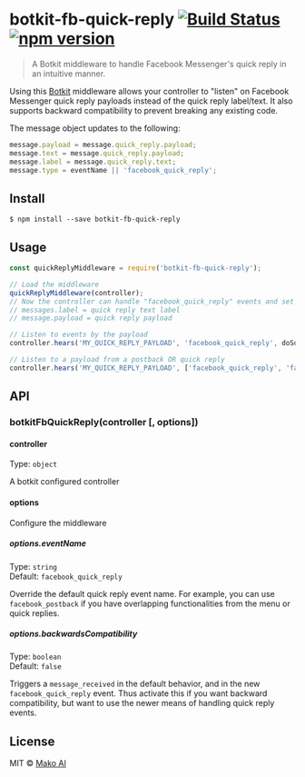 # botkit-fb-quick-reply [![Build Status](https://travis-ci.com/mako-ai/botkit-fb-quick-reply.svg?branch=master)](https://travis-ci.com/mako-ai/botkit-fb-quick-reply) [![npm version](https://badge.fury.io/js/botkit-fb-quick-reply.svg)](https://badge.fury.io/js/botkit-fb-quick-reply)

> A Botkit middleware to handle Facebook Messenger's quick reply in an intuitive manner.

Using this [Botkit](https://github.com/howdyai/botkit) middleware allows your controller to "listen" on Facebook Messenger quick reply payloads instead of the quick reply label/text. It also supports backward compatibility to prevent breaking any existing code.

The message object updates to the following:

```js
message.payload = message.quick_reply.payload;
message.text = message.quick_reply.payload;
message.label = message.quick_reply.text;
message.type = eventName || 'facebook_quick_reply';
```

## Install

```
$ npm install --save botkit-fb-quick-reply
```

## Usage

```js
const quickReplyMiddleware = require('botkit-fb-quick-reply');

// Load the middleware
quickReplyMiddleware(controller);
// Now the controller can handle "facebook_quick_reply" events and set messages accordingly
// messages.label = quick reply text label
// message.payload = quick reply payload

// Listen to events by the payload
controller.hears('MY_QUICK_REPLY_PAYLOAD', 'facebook_quick_reply', doSomething);

// Listen to a payload from a postback OR quick reply
controller.hears('MY_QUICK_REPLY_PAYLOAD', ['facebook_quick_reply', 'facebook_postback'], doSomethingElse);
```

## API

### botkitFbQuickReply(controller [, options])

#### controller
Type: `object`

A botkit configured controller

#### options
Configure the middleware

##### options.eventName
Type: `string`<br>
Default: `facebook_quick_reply`

Override the default quick reply event name. For example, you can use `facebook_postback` if you have overlapping functionalities from the menu or quick replies.

##### options.backwardsCompatibility
Type: `boolean`<br>
Default: `false`

Triggers a `message_received` in the default behavior, and in the new `facebook_quick_reply` event. Thus activate this if you want backward compatibility, but want to use the newer means of handling quick reply events.

## License

MIT © [Mako AI](https://github.com/mako-ai/botkit-fb-quick-reply)
